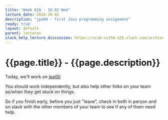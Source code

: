 ```yaml
---
title: "Week 01b - 10.02 Wed"
lecture_date: 2024-10-02
description: "jpa00 - first Java programming assignment"
ready: true
layout: default
parent: lectures
slack_help_lecture_discussion: https://ucsb-cs156-s25.slack.com/archives/C06RGNTV7E2
---
```


# {{page.title}} - {{page.description}}

Today, we'll work on [jpa00](https://ucsb-cs156.github.io/s25/lab/jpa00.html)

You should work independently, but also help other folks on your team as/when they get stuck on things.

So if you finish early, before you just "leave", check in both in person and on slack with the other members of your team to see if any of them need help.
